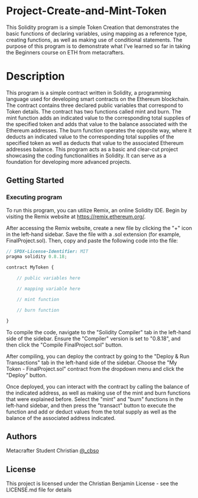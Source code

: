 # Project-Create-and-Mint-Token
This Solidity program is a simple Token Creation that demonstrates the basic functions of declaring variables, using mapping as a reference type, creating functions, as well as making use of conditional statements. The purpose of this program is to demonstrate what I've learned so far in taking the Beginners course on ETH from metacrafters.
# Description
This program is a simple contract written in Solidity, a programming language used for developing smart contracts on the Ethereum blockchain. The contract contains three declared public variables that correspond to Token details. The contract has two functions called mint and burn. The mint function adds an indicated value to the corresponding total supplies of the specified token and adds that value to the balance associated with the Ethereum addresses. The burn function operates the opposite way, where it deducts an indicated value to the corresponding total supplies of the specified token as well as deducts that value to the associated Ethereum addresses balance. This program acts as a basic and clear-cut project showcasing the coding functionalities in Solidity. It can serve as a foundation for developing more advanced projects.
## Getting Started

### Executing program

To run this program, you can utilize Remix, an online Solidity IDE. Begin by visiting the Remix website at https://remix.ethereum.org/.

After accessing the Remix website, create a new file by clicking the "+" icon in the left-hand sidebar. Save the file with a .sol extension (for example, FinalProject.sol). Then, copy and paste the following code into the file:

```javascript
// SPDX-License-Identifier: MIT
pragma solidity 0.8.18;

contract MyToken {

    // public variables here

    // mapping variable here

    // mint function

    // burn function

}

```

To compile the code, navigate to the "Solidity Compiler" tab in the left-hand side of the sidebar. Ensure the "Compiler" version is set to "0.8.18", and then click the "Compile FinalProject.sol" button.

After compiling, you can deploy the contract by going to the "Deploy & Run Transactions" tab in the left-hand side of the sidebar. Choose the "My Token - FinalProject.sol" contract from the dropdown menu and click the "Deploy" button.

Once deployed, you can interact with the contract by calling the balance of the indicated address, as well as making use of the mint and burn functions that were explained before. Select the "mint" and "burn" functions in the left-hand sidebar, and then press the "transact" button to execute the function and add or deduct values from the total supply as well as the balance of the associated address indicated.

## Authors

Metacrafter Student Christian
[@_cbso](https://x.com/cbso_)

## License

This project is licensed under the Christian Benjamin License - see the LICENSE.md file for details
